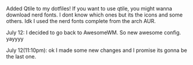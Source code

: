 Added Qtile to my dotfiles! If you want to use qtile, you might wanna download nerd fonts. I dont know which ones but its the icons and some others. Idk I used the nerd fonts complete from the arch AUR.

July 12:
I decided to go back to AwesomeWM. So new awesome config. yayyyy

July 12(11:10pm):
ok I made some new changes and I promise its gonna be the last one. 



